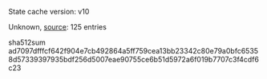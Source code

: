 State cache version: v10

Unknown, [source](https://dxvkcachehost.codepotatoes.de): 125 entries

sha512sum ad7097dfffcf642f904e7cb492864a5ff759cea13bb23342c80e79a0bfc65358d57339397935bdf256d5007eae90755ce6b51d5972a6f019b7707c3f4cdf6c23

